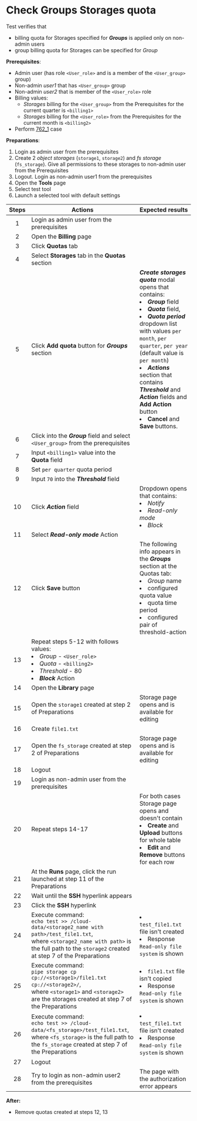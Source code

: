 # Check Groups Storages quota

Test verifies that
- billing quota for Storages specified for ***Groups*** is applied only on non-admin users
- group billing quota for Storages can be specified for *Group*

**Prerequisites**:
- Admin user (has role `<User_role>` and is a member of the `<User_group>` group)
- Non-admin *user1* that has `<User_group>` group
- Non-admin *user2* that is member of the `<User_role>` role
- Billing values:
  - *Storages* billing for the `<User_group>` from the Prerequisites for the current quarter is `<billing1>`
  - *Storages* billing for the `<User_role>` from the Prerequisites for the current month is `<billing2>`
- Perform [762_1](762_1.md) case

**Preparations**:
1. Login as admin user from the prerequisites
2. Create 2 *object storages* (`storage1`, `storage2`) and *fs storage* (`fs_storage`). Give all permissions to these storages to non-admin user from the Prerequisites
3. Logout. Login as non-admin user1 from the prerequisites
4. Open the **Tools** page
5. Select test tool
6. Launch a selected tool with default settings

| Steps | Actions | Expected results |
| :---: | --- | --- |
| 1 | Login as admin user from the prerequisites | |
| 2 | Open the **Billing** page | |
| 3 | Click **Quotas** tab |  |
| 4 | Select **Storages** tab in the **Quotas** section | | 
| 5 | Click **Add quota** button for ***Groups*** section | ***Create storages quota*** modal opens that contains: <li> ***Group*** field <li> ***Quota*** field, <li> ***Quota period*** dropdown list with values `per month`, `per quarter`, `per year` (default value is `per month`) <li> ***Actions*** section that contains ***Threshold*** and ***Action*** fields and **Add Action** button <li> **Cancel** and **Save** buttons. |
| 6 | Click into the ***Group*** field and select `<User_group>` from the prerequisites | | 
| 7 | Input `<billing1>` value into the **Quota** field | |
| 8 | Set `per quarter` quota period | |
| 9 | Input `70` into the ***Threshold*** field | |
| 10 | Click ***Action*** field | Dropdown opens that contains: <li> *Notify* <li> *Read-only mode* <li> *Block* |
| 11 | Select ***Read-only mode*** Action |  |
| 12 | Click **Save** button | The following info appears in the ***Groups*** section at the Quotas tab: <li> *Group* name <li> configured quota value <li> quota time period <li> configured pair of threshold-action |
| 13 | Repeat steps 5-12 with follows values: <li> *Group* - `<User_role>` <li> *Quota* - `<billing2>` <li> *Threshold* - 80 <li> ***Block*** Action
| 14 | Open the **Library** page | |
| 15 | Open the `storage1` created at step 2 of Preparations | Storage page opens and is available for editing |
| 16 | Create `file1.txt` | | 
| 17 | Open the `fs_storage` created at step 2 of Preparations | Storage page opens and is available for editing |
| 18 | Logout | |
| 19 | Login as non-admin user from the prerequisites | |
| 20 | Repeat steps 14-17 | For both cases Storage page opens and doesn't contain <li> **Create** and **Upload** buttons for whole table <li> **Edit** and **Remove** buttons for each row |
| 21 | At the **Runs** page, click the run launched at step 11 of the Preparations
| 22 | Wait until the **SSH** hyperlink appears | |
| 23 | Click the **SSH** hyperlink | |
| 24 | Execute command: <br> `echo test >> /cloud-data/<storage2_name with path>/test_file1.txt`, <br>where `<storage2_name with path>` is the full path to the `storage2` created at step 7 of the Preparations |  <li>`test_file1.txt` file isn't created <li> Response `Read-only file system` is shown |
| 25 | Execute command: <br> `pipe storage cp cp://<storage1>/file1.txt cp://<storage2>/`, <br> where `<storage1>` and `<storage2>` are the storages created at step 7 of the Preparations |  <li>`file1.txt` file isn't copied <li> Response `Read-only file system` is shown |
| 26 | Execute command: <br> `echo test >> /cloud-data/<fs_storage>/test_file1.txt`, <br> where `<fs_storage>` is the full path to the `fs_storage` created at step 7 of the Preparations |  <li>`test_file1.txt` file isn't created <li> Response `Read-only file system` is shown |
| 27 | Logout
| 28 | Try to login as non-admin user2 from the prerequisites | The page with the authorization error appears |

**After:**
- Remove quotas created at steps 12, 13 
